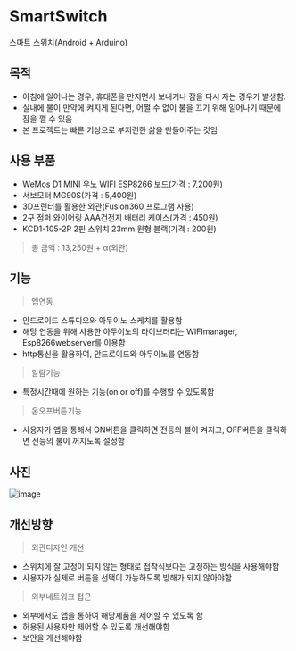 # SmartSwitch
스마트 스위치(Android + Arduino)

## 목적
- 아침에 일어나는 경우, 휴대폰을 만지면서 보내거나 잠을 다시 자는 경우가 발생함.
- 실내에 불이 만약에 켜지게 된다면, 어쩔 수 없이 불을 끄기 위해 일어나기 때문에 잠을 깰 수 있음
- 본 프로젝트는 빠른 기상으로 부지런한 삶을 만들어주는 것임

## 사용 부품
- WeMos D1 MINI 우노 WIFI ESP8266 보드(가격 : 7,200원)
- 서보모터 MG90S(가격 : 5,400원)
- 3D프린터를 활용한 외관(Fusion360 프로그램 사용)
- 2구 점퍼 와이어링 AAA건전지 배터리 케이스(가격 : 450원)
- KCD1-105-2P 2핀 스위치 23mm 원형 블랙(가격 : 200원)
> 총 금액 : 13,250원 + α(외관)

## 기능
> 앱연동
  - 안드로이드 스튜디오와 아두이노 스케치를 활용함
  - 해당 연동을 위해 사용한 아두이노의 라이브러리는 WIFImanager, Esp8266webserver를 이용함
  - http통신을 활용하여, 안드로이드와 아두이노를 연동함
> 알람기능
  - 특정시간때에 원하는 기능(on or off)를 수행할 수 있도록함
> 온오프버튼기능
  - 사용자가 앱을 통해서 ON버튼을 클릭하면 전등의 불이 켜지고, OFF버튼을 클릭하면 전등의 불이 꺼지도록 설정함

## 사진
![image](https://user-images.githubusercontent.com/91407433/151683260-69f479bf-e26c-4e61-8abe-716e0c179a94.png)

## 개선방향
> 외관디자인 개선
  - 스위치에 잘 고정이 되지 않는 형태로 접착식보다는 고정하는 방식을 사용해야함
  - 사용자가 실제로 버튼을 선택이 가능하도록 방해가 되지 않아야함
> 외부네트워크 접근
  - 외부에서도 앱을 통하여 해당제품을 제어할 수 있도록 함
  - 허용된 사용자만 제어할 수 있도록 개선해야함
  - 보안을 개선해야함

